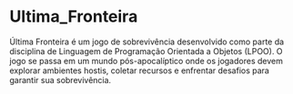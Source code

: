 # Ultima_Fronteira
Última Fronteira é um jogo de sobrevivência desenvolvido como parte da disciplina de Linguagem de Programação Orientada a Objetos (LPOO). O jogo se passa em um mundo pós-apocalíptico onde os jogadores devem explorar ambientes hostis, coletar recursos e enfrentar desafios para garantir sua sobrevivência.
